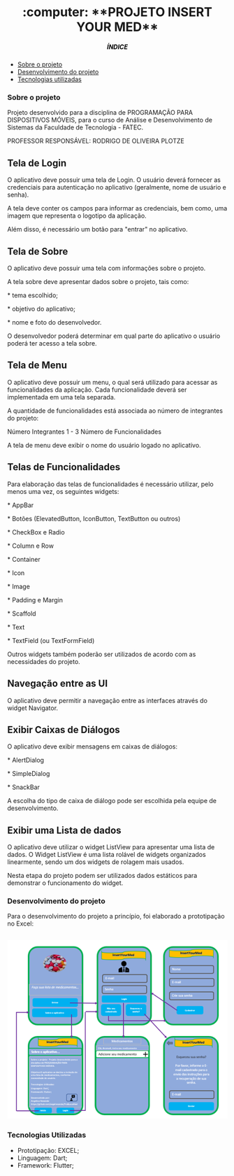 <h1 align="center">
:computer: **PROJETO INSERT YOUR MED**
</h1>

<h5 align="center">
<p style="color:black">ÍNDICE</p></h5>

- [Sobre o projeto](#sobre-o-projeto)
- [Desenvolvimento do projeto](#desenvolvimento-do-projeto)
- [Tecnologias utilizadas](#tecnologias-utilizadas)



### Sobre o projeto

<p>Projeto desenvolvido para a disciplina de PROGRAMAÇÃO PARA DISPOSITIVOS MÓVEIS, para o curso de Análise e Desenvolvimento de Sistemas da Faculdade de Tecnologia - FATEC.</p>
<p>PROFESSOR RESPONSÁVEL: RODRIGO DE OLIVEIRA PLOTZE</p>

<h2>Tela de Login</h2>
<p> O aplicativo deve possuir uma tela de Login. O usuário deverá fornecer as credenciais para autenticação no aplicativo (geralmente, nome de usuário e senha).</p>
<p> A tela deve conter os campos para informar as credenciais, bem como, uma imagem que representa o logotipo da aplicação.</p>
<p> Além disso, é necessário um botão para "entrar" no aplicativo.</p>

<h2>Tela de Sobre</h2>
<p> O aplicativo deve possuir uma tela com informações sobre o projeto. </p>
<p> A tela sobre deve apresentar dados sobre o projeto, tais como: </p>
<p> * tema escolhido; </p>
<p> * objetivo do aplicativo; </p>
<p> * nome e foto do desenvolvedor. </p>
<p> O desenvolvedor poderá determinar em qual parte do aplicativo o usuário poderá ter acesso a tela sobre.</p>

<h2> Tela de Menu</h2>
<p> O aplicativo deve possuir um menu, o qual será utilizado para acessar as funcionalidades da aplicação. Cada funcionalidade deverá ser implementada em uma tela separada.</p>
<p> A quantidade de funcionalidades está associada ao número de integrantes do projeto:</p>
<p> Número Integrantes 1 - 3 Número de Funcionalidades</p>
<p> A tela de menu deve exibir o nome do usuário logado no aplicativo.<p>
  
<h2> Telas de Funcionalidades</h2>
<p> Para elaboração das telas de funcionalidades é necessário utilizar, pelo menos uma vez, os seguintes widgets:</p>
<p> * AppBar </p>
<p> * Botões (ElevatedButton, IconButton, TextButton ou outros)</p>
<p> * CheckBox e Radio</p>
<p> * Column e Row</p>
<p> * Container </p>
<p> * Icon </p>
<p> * Image </p>
<p> * Padding e Margin</p>
<p> * Scaffold</p>
<p> * Text</p>
<p> * TextField (ou TextFormField)</p>
<p>Outros widgets também poderão ser utilizados de acordo com as necessidades do projeto.</p>

<h2>Navegação entre as UI</h2>
<p> O aplicativo deve permitir a navegação entre as interfaces através do widget Navigator.</p>

<h2>Exibir Caixas de Diálogos</h2>
<p> O aplicativo deve exibir mensagens em caixas de diálogos: </p>
<p> * AlertDialog </p>
<p> * SimpleDialog</p>
<p> * SnackBar</p>
<p> A escolha do tipo de caixa de diálogo pode ser escolhida pela equipe de desenvolvimento.</p>

<h2>Exibir uma Lista de dados</h2>
<p> O aplicativo deve utilizar o widget ListView para apresentar uma lista de dados. O Widget ListView é uma lista rolável de widgets organizados linearmente, sendo um dos widgets de rolagem mais usados.</p>
<p> Nesta etapa do projeto podem ser utilizados dados estáticos para demonstrar o funcionamento do widget.</p>

### Desenvolvimento do projeto

Para o desenvolvimento do projeto a princípio, foi elaborado a prototipação no Excel:

<h2 align="center">
<img alt="layout" src= "https://github.com/angelresende/InsertYourMed/blob/main/Layout.PNG" width="600px">
</h2>


### Tecnologias Utilizadas

- Prototipação: EXCEL;
- Linguagem: 		Dart;
- Framework:		Flutter;
